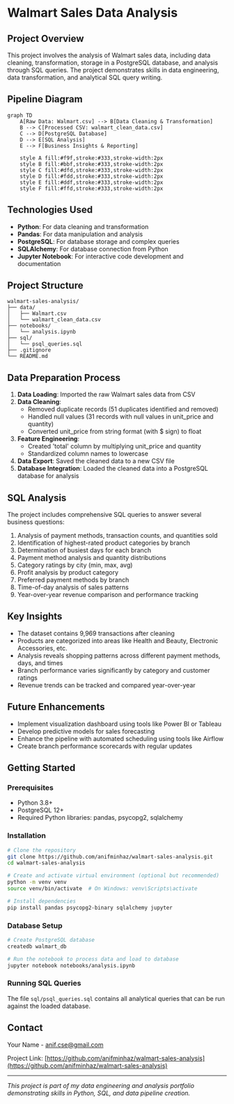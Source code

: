 # Walmart Sales Data Analysis

## Project Overview
This project involves the analysis of Walmart sales data, including data cleaning, transformation, storage in a PostgreSQL database, and analysis through SQL queries. The project demonstrates skills in data engineering, data transformation, and analytical SQL query writing.

## Pipeline Diagram
```mermaid
graph TD
    A[Raw Data: Walmart.csv] --> B[Data Cleaning & Transformation]
    B --> C[Processed CSV: walmart_clean_data.csv]
    C --> D[PostgreSQL Database]
    D --> E[SQL Analysis]
    E --> F[Business Insights & Reporting]
    
    style A fill:#f9f,stroke:#333,stroke-width:2px
    style B fill:#bbf,stroke:#333,stroke-width:2px
    style C fill:#dfd,stroke:#333,stroke-width:2px
    style D fill:#fdd,stroke:#333,stroke-width:2px
    style E fill:#ddf,stroke:#333,stroke-width:2px
    style F fill:#ffd,stroke:#333,stroke-width:2px
```

## Technologies Used
- **Python**: For data cleaning and transformation
- **Pandas**: For data manipulation and analysis
- **PostgreSQL**: For database storage and complex queries
- **SQLAlchemy**: For database connection from Python
- **Jupyter Notebook**: For interactive code development and documentation

## Project Structure
```
walmart-sales-analysis/
├── data/
│   ├── Walmart.csv
│   └── walmart_clean_data.csv
├── notebooks/
│   └── analysis.ipynb
├── sql/
│   └── psql_queries.sql
├── .gitignore
└── README.md
```

## Data Preparation Process
1. **Data Loading**: Imported the raw Walmart sales data from CSV
2. **Data Cleaning**: 
   - Removed duplicate records (51 duplicates identified and removed)
   - Handled null values (31 records with null values in unit_price and quantity)
   - Converted unit_price from string format (with $ sign) to float
3. **Feature Engineering**: 
   - Created 'total' column by multiplying unit_price and quantity
   - Standardized column names to lowercase
4. **Data Export**: Saved the cleaned data to a new CSV file
5. **Database Integration**: Loaded the cleaned data into a PostgreSQL database for analysis

## SQL Analysis
The project includes comprehensive SQL queries to answer several business questions:

1. Analysis of payment methods, transaction counts, and quantities sold
2. Identification of highest-rated product categories by branch
3. Determination of busiest days for each branch
4. Payment method analysis and quantity distributions
5. Category ratings by city (min, max, avg)
6. Profit analysis by product category
7. Preferred payment methods by branch
8. Time-of-day analysis of sales patterns
9. Year-over-year revenue comparison and performance tracking

## Key Insights
- The dataset contains 9,969 transactions after cleaning
- Products are categorized into areas like Health and Beauty, Electronic Accessories, etc.
- Analysis reveals shopping patterns across different payment methods, days, and times
- Branch performance varies significantly by category and customer ratings
- Revenue trends can be tracked and compared year-over-year

## Future Enhancements
- Implement visualization dashboard using tools like Power BI or Tableau
- Develop predictive models for sales forecasting
- Enhance the pipeline with automated scheduling using tools like Airflow
- Create branch performance scorecards with regular updates

## Getting Started

### Prerequisites
- Python 3.8+
- PostgreSQL 12+
- Required Python libraries: pandas, psycopg2, sqlalchemy

### Installation
```bash
# Clone the repository
git clone https://github.com/anifminhaz/walmart-sales-analysis.git
cd walmart-sales-analysis

# Create and activate virtual environment (optional but recommended)
python -m venv venv
source venv/bin/activate  # On Windows: venv\Scripts\activate

# Install dependencies
pip install pandas psycopg2-binary sqlalchemy jupyter
```

### Database Setup
```bash
# Create PostgreSQL database
createdb walmart_db

# Run the notebook to process data and load to database
jupyter notebook notebooks/analysis.ipynb
```

### Running SQL Queries
The file `sql/psql_queries.sql` contains all analytical queries that can be run against the loaded database.

## Contact
Your Name - [anif.cse@gmail.com](mailto:anif.cse@gmail.com)

Project Link: [https://github.com/anifminhaz/walmart-sales-analysis](https://github.com/anifminhaz/walmart-sales-analysis)

---
*This project is part of my data engineering and analysis portfolio demonstrating skills in Python, SQL, and data pipeline creation.*